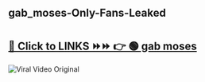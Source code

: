 
 ## gab_moses-Only-Fans-Leaked

# <h2><a href="https://clipsfans.com/gab_moses&ref=git">🔗 Click to LINKS ⏩⏩ 👉 🟢 gab moses </a></h2>

<a href="https://clipsfans.com/gab_moses&ref=git" rel="nofollow" data-target="animated-image.originalLink"><img src="https://i.ibb.co.com/xMMVF88/686577567.gif" alt="Viral Video Original" style="max-width: 100%; display: inline-block;" data-target="animated-image.originalImage"></a>
